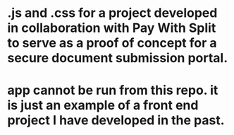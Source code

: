 # .js and .css for a project developed in collaboration with Pay With Split to serve as a proof of concept for a secure document submission portal. 
# app cannot be run from this repo. it is just an example of a front end project I have developed in the past.
